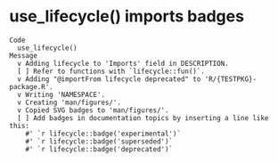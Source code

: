 # use_lifecycle() imports badges

    Code
      use_lifecycle()
    Message
      v Adding lifecycle to 'Imports' field in DESCRIPTION.
      [ ] Refer to functions with `lifecycle::fun()`.
      v Adding "@importFrom lifecycle deprecated" to 'R/{TESTPKG}-package.R'.
      v Writing 'NAMESPACE'.
      v Creating 'man/figures/'.
      v Copied SVG badges to 'man/figures/'.
      [ ] Add badges in documentation topics by inserting a line like this:
        #' `r lifecycle::badge('experimental')`
        #' `r lifecycle::badge('superseded')`
        #' `r lifecycle::badge('deprecated')`

